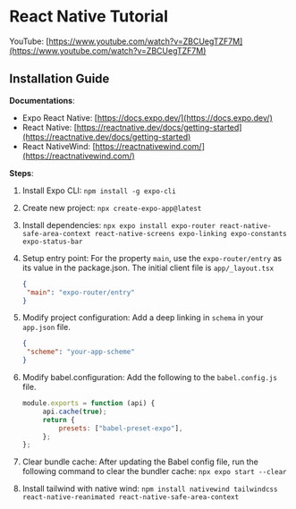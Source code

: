 # React Native Tutorial

YouTube: [https://www.youtube.com/watch?v=ZBCUegTZF7M](https://www.youtube.com/watch?v=ZBCUegTZF7M)

## Installation Guide

**Documentations**:

- Expo React Native: [https://docs.expo.dev/](https://docs.expo.dev/)
- React Native: [https://reactnative.dev/docs/getting-started](https://reactnative.dev/docs/getting-started)
- React NativeWind: [https://reactnativewind.com/](https://reactnativewind.com/)

**Steps**:

1. Install Expo CLI: `npm install -g expo-cli`
2. Create new project: `npx create-expo-app@latest`
3. Install dependencies: `npx expo install expo-router react-native-safe-area-context react-native-screens expo-linking expo-constants expo-status-bar`
4. Setup entry point: For the property `main`, use the `expo-router/entry` as its value in the package.json. The initial client file is `app/_layout.tsx`

   ```json
   {
   	"main": "expo-router/entry"
   }
   ```

5. Modify project configuration: Add a deep linking in `schema` in your `app.json` file.

   ```json
   {
   	"scheme": "your-app-scheme"
   }
   ```

6. Modify babel.configuration: Add the following to the `babel.config.js` file.

   ```js
   module.exports = function (api) {
   		api.cache(true);
   		return {
   			presets: ["babel-preset-expo"],
   		};
   };
   ```

7. Clear bundle cache: After updating the Babel config file, run the following command to clear the bundler cache: `npx expo start --clear`

8. Install tailwind with native wind: `npm install nativewind tailwindcss react-native-reanimated react-native-safe-area-context`


